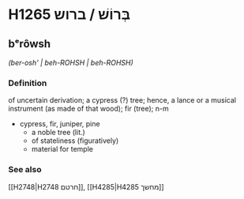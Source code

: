 # H1265 בְּרוֹשׁ / ברוש

## bᵉrôwsh

_(ber-osh' | beh-ROHSH | beh-ROHSH)_

### Definition

of uncertain derivation; a cypress (?) tree; hence, a lance or a musical instrument (as made of that wood); fir (tree); n-m

- cypress, fir, juniper, pine
  - a noble tree (lit.)
  - of stateliness (figuratively)
  - material for temple

### See also

[[H2748|H2748 חרטם]], [[H4285|H4285 מחשך]]
